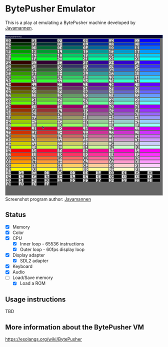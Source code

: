 # BytePusher Emulator

This is a play at emulating a BytePusher machine developed by [Javamannen](https://esolangs.org/wiki/User:Javamannen).

![Screen test](assets/screen_test.png)
Screenshot program author: [Javamannen](https://esolangs.org/wiki/User:Javamannen)

## Status

- [X] Memory
- [X] Color
- [X] CPU
  - [X] Inner loop - 65536 instructions
  - [X] Outer loop - 60fps display loop
- [X] Display adapter
  - [X] SDL2 adapter
- [X] Keyboard
- [X] Audio
- [ ] Load/Save memory
  - [X] Load a ROM

## Usage instructions

TBD


## More information about the BytePusher VM

https://esolangs.org/wiki/BytePusher